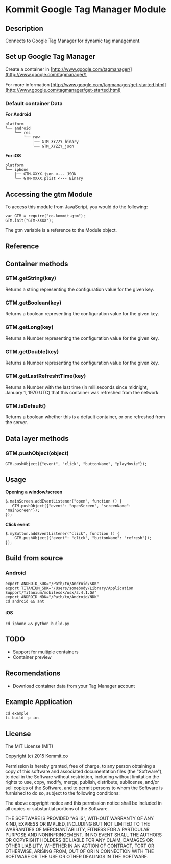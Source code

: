 # Kommit Google Tag Manager Module

## Description

Connects to Google Tag Manager for dynamic tag management.

## Set up Google Tag Manager

Create a container in [http://www.google.com/tagmanager/](http://www.google.com/tagmanager/)

For more information [http://www.google.com/tagmanager/get-started.html](http://www.google.com/tagmanager/get-started.html)

### Default container Data

**For Android**

```
platform
└── android
    └── res
        └── raw
            ├── GTM_XYZZY_binary
            └── GTM_XYZZY_json
```

**For iOS**

```
platform
└── iphone
    ├── GTM-XXXX.json <--- JSON
    └── GTM-XXXX.plist <--- Binary
```

## Accessing the gtm Module

To access this module from JavaScript, you would do the following:

```
var GTM = require("co.kommit.gtm");
GTM.init("GTM-XXXX");
```

The gtm variable is a reference to the Module object.

## Reference

## Container methods

### GTM.getString(key)

Returns a string representing the configuration value for the given key.

### GTM.getBoolean(key)

Returns a boolean representing the configuration value for the given key.

### GTM.getLong(key)

Returns a Number representing the configuration value for the given key.

### GTM.getDouble(key)

Returns a Number representing the configuration value for the given key.

### GTM.getLastRefreshtTime(key)

Returns a Number with the last time (in milliseconds since midnight, January 1, 1970 UTC) that this container was refreshed from the network.

### GTM.isDefault()

Returns a boolean whether this is a default container, or one refreshed from the server.


## Data layer methods


### GTM.pushObject(object)

```
GTM.pushObject({"event", "click", "buttonName", "playMovie"});
```

## Usage

**Opening a window/screen**

```
$.mainScreen.addEventListener("open", function () {
   GTM.pushObject({"event": "openScreen", "screenName": "mainScreen"});
});
```

**Click event**

```
$.myButton.addEventListener("click", function () {
    GTM.pushObject({"event": "click", "buttonName": "refresh"});
});
```

## Build from source

### Android

```
export ANDROID_SDK="/Path/to/Android/SDK"
export TITANIUM_SDK="/Users/somebody/Library/Application Support/Titanium/mobilesdk/osx/3.4.1.GA"
export ANDROID_NDK="/Path/to/Android/NDK"
cd android && ant
```

#### iOS

```
cd iphone && python build.py
```

## TODO

- Support for multiple containers
- Container preview

## Recomendations

- Download container data from your Tag Manager account

## Example Application

```
cd example
ti build -p ios
```

## License

The MIT License (MIT)

Copyright (c) 2015 Kommit.co

Permission is hereby granted, free of charge, to any person obtaining a copy
of this software and associated documentation files (the "Software"), to deal
in the Software without restriction, including without limitation the rights
to use, copy, modify, merge, publish, distribute, sublicense, and/or sell
copies of the Software, and to permit persons to whom the Software is
furnished to do so, subject to the following conditions:

The above copyright notice and this permission notice shall be included in
all copies or substantial portions of the Software.

THE SOFTWARE IS PROVIDED "AS IS", WITHOUT WARRANTY OF ANY KIND, EXPRESS OR
IMPLIED, INCLUDING BUT NOT LIMITED TO THE WARRANTIES OF MERCHANTABILITY,
FITNESS FOR A PARTICULAR PURPOSE AND NONINFRINGEMENT. IN NO EVENT SHALL THE
AUTHORS OR COPYRIGHT HOLDERS BE LIABLE FOR ANY CLAIM, DAMAGES OR OTHER
LIABILITY, WHETHER IN AN ACTION OF CONTRACT, TORT OR OTHERWISE, ARISING FROM,
OUT OF OR IN CONNECTION WITH THE SOFTWARE OR THE USE OR OTHER DEALINGS IN
THE SOFTWARE.
